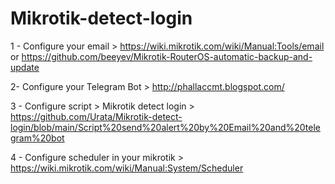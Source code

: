 # Mikrotik-detect-login

1 - Configure your email > https://wiki.mikrotik.com/wiki/Manual:Tools/email or https://github.com/beeyev/Mikrotik-RouterOS-automatic-backup-and-update

2- Configure your Telegram Bot > http://phallaccmt.blogspot.com/

3 - Configure script > Mikrotik detect login >  https://github.com/Urata/Mikrotik-detect-login/blob/main/Script%20send%20alert%20by%20Email%20and%20telegram%20bot

4 - Configure scheduler in your mikrotik > https://wiki.mikrotik.com/wiki/Manual:System/Scheduler

